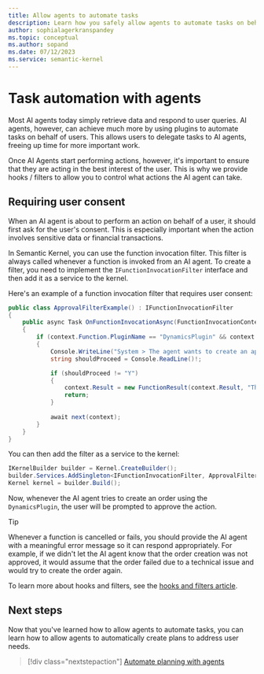 ```yaml
---
title: Allow agents to automate tasks
description: Learn how you safely allow agents to automate tasks on behalf of users in Semantic Kernel.
author: sophialagerkranspandey
ms.topic: conceptual
ms.author: sopand
ms.date: 07/12/2023
ms.service: semantic-kernel
---
```


# Task automation with agents

Most AI agents today simply retrieve data and respond to user queries. AI agents, however, can achieve much more by using plugins to automate tasks on behalf of users. This allows users to delegate tasks to AI agents, freeing up time for more important work.

Once AI Agents start performing actions, however, it's important to ensure that they are acting in the best interest of the user. This is why we provide hooks / filters to allow you to control what actions the AI agent can take.

## Requiring user consent

When an AI agent is about to perform an action on behalf of a user, it should first ask for the user's consent. This is especially important when the action involves sensitive data or financial transactions.

In Semantic Kernel, you can use the function invocation filter. This filter is always called whenever a function is invoked from an AI agent. To create a filter, you need to implement the `IFunctionInvocationFilter` interface and then add it as a service to the kernel.

Here's an example of a function invocation filter that requires user consent:

```csharp
public class ApprovalFilterExample() : IFunctionInvocationFilter
{
    public async Task OnFunctionInvocationAsync(FunctionInvocationContext context, Func<FunctionInvocationContext, Task> next)
    {
        if (context.Function.PluginName == "DynamicsPlugin" && context.Function.Name == "create_order")
        {
            Console.WriteLine("System > The agent wants to create an approval, do you want to proceed? (Y/N)");
            string shouldProceed = Console.ReadLine()!;

            if (shouldProceed != "Y")
            {
                context.Result = new FunctionResult(context.Result, "The order creation was not approved by the user");
                return;
            }
            
            await next(context);
        }
    }
}
```

You can then add the filter as a service to the kernel:

```csharp
IKernelBuilder builder = Kernel.CreateBuilder();
builder.Services.AddSingleton<IFunctionInvocationFilter, ApprovalFilterExample>();
Kernel kernel = builder.Build();
```

Now, whenever the AI agent tries to create an order using the `DynamicsPlugin`, the user will be prompted to approve the action.

> [!TIP]
> Whenever a function is cancelled or fails, you should provide the AI agent with a meaningful error message so it can respond appropriately. For example, if we didn't let the AI agent know that the order creation was not approved, it would assume that the order failed due to a technical issue and would try to create the order again.

To learn more about hooks and filters, see the [hooks and filters article](../hooks-and-filters.md).

## Next steps

Now that you've learned how to allow agents to automate tasks, you can learn how to allow agents to automatically create plans to address user needs.

> [!div class="nextstepaction"]
> [Automate planning with agents](../planning.md)

